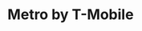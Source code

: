 ---
title: "Metro by T-Mobile"
url: /chicago/metro-by-t-mobile-south-pulaski-road/
shop: mobile phone
---